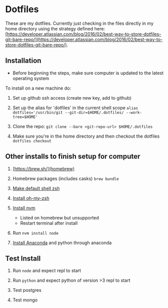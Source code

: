 # Dotfiles

These are my dotfiles. Currently just checking in the files directly in my home directory using the strategy defined here: [https://developer.atlassian.com/blog/2016/02/best-way-to-store-dotfiles-git-bare-repo/](https://developer.atlassian.com/blog/2016/02/best-way-to-store-dotfiles-git-bare-repo/).

## Installation

* Before beginning the steps, make sure computer is updated to the latest operating system

To install on a new machine do:
1. Set up github ssh access (create new key, add to github)

1. Set up the alias for 'dotfiles' in the current shell scope
  `alias dotfiles='/usr/bin/git --git-dir=$HOME/.dotfiles/ --work-tree=$HOME'`

1. Clone the repo:
  `git clone --bare <git-repo-url> $HOME/.dotfiles`

1. Make sure you're in the home directory and then checkout the dotfiles
  `dotfiles checkout`


## Other installs to finish setup for computer

1. [https://brew.sh/](homebrew)

1. Homebrew packages (includes casks)
  `brew bundle`

1. [Make default shell zsh](https://support.apple.com/en-ca/HT208050)

1. [Install oh-my-zsh](https://ohmyz.sh/#install)

1. [Install nvm](https://github.com/nvm-sh/nvm#installing-and-updating)
    - Listed on homebrew but unsupported
    - Restart terminal after install

1. Run `nvm install node`

1. [Install Anaconda](https://docs.anaconda.com/anaconda/install/mac-os/) and python through anaconda

## Test Install

1. Run `node` and expect repl to start

1. Run `python` and expect python of version >3 repl to start

1. Test postgres

1. Test mongo
